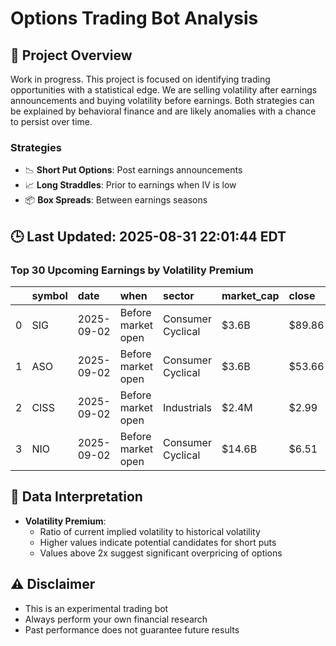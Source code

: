 # Options Trading Bot Analysis

## 🚀 Project Overview
Work in progress. This project is focused on identifying trading opportunities with a statistical edge.
We are selling volatility after earnings announcements and buying volatility before earnings.
Both strategies can be explained by behavioral finance and are likely anomalies with a chance to persist over time.

### Strategies
- 📉 **Short Put Options**: Post earnings announcements
- 📈 **Long Straddles**: Prior to earnings when IV is low
- 📦 **Box Spreads**: Between earnings seasons

## 🕒 Last Updated: 2025-08-31 22:01:44 EDT

### Top 30 Upcoming Earnings by Volatility Premium

|    | symbol   | date       | when               | sector            | market_cap   | close   | hv_current   | iv_current   | vol_premium   |
|---:|:---------|:-----------|:-------------------|:------------------|:-------------|:--------|:-------------|:-------------|:--------------|
|  0 | SIG      | 2025-09-02 | Before market open | Consumer Cyclical | $3.6B        | $89.86  | 47.44%       | 65.35%       | 1.38x         |
|  1 | ASO      | 2025-09-02 | Before market open | Consumer Cyclical | $3.6B        | $53.66  | 44.59%       | 48.36%       | 1.08x         |
|  2 | CISS     | 2025-09-02 | Before market open | Industrials       | $2.4M        | $2.99   | nan%         | nan%         | nanx          |
|  3 | NIO      | 2025-09-02 | Before market open | Consumer Cyclical | $14.6B       | $6.51   | nan%         | nan%         | nanx          |

## 📝 Data Interpretation

- **Volatility Premium**: 
  - Ratio of current implied volatility to historical volatility
  - Higher values indicate potential candidates for short puts
  - Values above 2x suggest significant overpricing of options

## ⚠️ Disclaimer
- This is an experimental trading bot
- Always perform your own financial research
- Past performance does not guarantee future results
